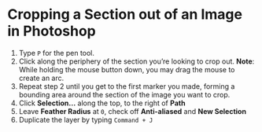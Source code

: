 # Cropping a Section out of an Image in Photoshop
1. Type `P` for the pen tool.
2. Click along the periphery of the section you’re looking to crop out. **Note**: While holding the mouse button down, you may drag the mouse to create an arc.
3. Repeat step 2 until you get to the first marker you made, forming a bounding area around the section of the image you want to crop.
4. Click **Selection...** along the top, to the right of **Path**
5. Leave **Feather Radius** at `0`, check off **Anti-aliased** and **New Selection**
6. Duplicate the layer by typing `Command + J`
